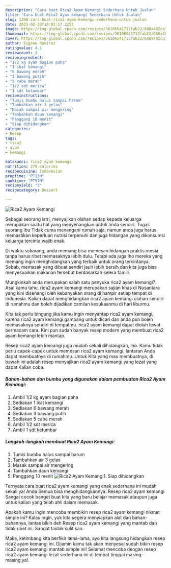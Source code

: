 ```yaml
---
description: "Cara buat Rica2 Ayam Kemangi Sederhana Untuk Jualan"
title: "Cara buat Rica2 Ayam Kemangi Sederhana Untuk Jualan"
slug: 1298-cara-buat-rica2-ayam-kemangi-sederhana-untuk-jualan
date: 2021-02-28T18:01:17.225Z
image: https://img-global.cpcdn.com/recipes/36106541713fab22/680x482cq70/rica2-ayam-kemangi-foto-resep-utama.jpg
thumbnail: https://img-global.cpcdn.com/recipes/36106541713fab22/680x482cq70/rica2-ayam-kemangi-foto-resep-utama.jpg
cover: https://img-global.cpcdn.com/recipes/36106541713fab22/680x482cq70/rica2-ayam-kemangi-foto-resep-utama.jpg
author: Eugene Ramirez
ratingvalue: 4.1
reviewcount: 3
recipeingredient:
- "1/2 kg ayam bagian paha"
- "1 ikat kemangi"
- "6 bawang merah"
- "3 bawang putih"
- "5 cabe merah"
- "1/2 sdt merica"
- "1 sdt ketumbar"
recipeinstructions:
- "Tumis bumbu halus sampai harum"
- "Tambahkan air 3 gelas"
- "Masak sampai air mengering"
- "Tambahkan daun kemangi"
- "Panggang 10 menit"
- "Siap dihidangkan"
categories:
- Resep
tags:
- rica2
- ayam
- kemangi

katakunci: rica2 ayam kemangi 
nutrition: 279 calories
recipecuisine: Indonesian
preptime: "PT13M"
cooktime: "PT57M"
recipeyield: "3"
recipecategory: Dessert

---
```



![Rica2 Ayam Kemangi](https://img-global.cpcdn.com/recipes/36106541713fab22/680x482cq70/rica2-ayam-kemangi-foto-resep-utama.jpg)

Sebagai seorang istri, menyajikan olahan sedap kepada keluarga merupakan suatu hal yang menyenangkan untuk anda sendiri. Tugas seorang ibu Tidak cuma menangani rumah saja, namun anda juga harus memastikan keperluan nutrisi terpenuhi dan juga hidangan yang dikonsumsi keluarga tercinta wajib enak.

Di waktu  sekarang, anda memang bisa memesan hidangan praktis meski tanpa harus ribet memasaknya lebih dulu. Tetapi ada juga lho mereka yang memang ingin menghidangkan yang terbaik untuk orang tercintanya. Sebab, memasak yang dibuat sendiri jauh lebih bersih dan kita juga bisa menyesuaikan makanan tersebut berdasarkan selera famili. 



Mungkinkah anda merupakan salah satu penyuka rica2 ayam kemangi?. Asal kamu tahu, rica2 ayam kemangi merupakan sajian khas di Nusantara yang kini disenangi oleh kebanyakan orang di hampir setiap tempat di Indonesia. Kalian dapat menghidangkan rica2 ayam kemangi olahan sendiri di rumahmu dan boleh dijadikan camilan kesukaanmu di hari liburmu.

Kita tak perlu bingung jika kamu ingin menyantap rica2 ayam kemangi, karena rica2 ayam kemangi gampang untuk dicari dan anda pun boleh memasaknya sendiri di tempatmu. rica2 ayam kemangi dapat diolah lewat bermacam cara. Kini pun sudah banyak resep modern yang membuat rica2 ayam kemangi lebih mantap.

Resep rica2 ayam kemangi juga mudah sekali dihidangkan, lho. Kamu tidak perlu capek-capek untuk memesan rica2 ayam kemangi, lantaran Anda dapat membuatnya di rumahmu. Untuk Kita yang mau membuatnya, di bawah ini adalah resep menyajikan rica2 ayam kemangi yang lezat yang dapat Kalian coba.

<!--inarticleads1-->

##### Bahan-bahan dan bumbu yang digunakan dalam pembuatan Rica2 Ayam Kemangi:

1. Ambil 1/2 kg ayam bagian paha
1. Sediakan 1 ikat kemangi
1. Sediakan 6 bawang merah
1. Sediakan 3 bawang putih
1. Sediakan 5 cabe merah
1. Ambil 1/2 sdt merica
1. Ambil 1 sdt ketumbar




<!--inarticleads2-->

##### Langkah-langkah membuat Rica2 Ayam Kemangi:

1. Tumis bumbu halus sampai harum
1. Tambahkan air 3 gelas
1. Masak sampai air mengering
1. Tambahkan daun kemangi
1. Panggang 10 menit
<img src="//assets-global.cpcdn.com/assets/icons/button_play-2c75c40dde080a61004c1f40b05d8f140eaff45d7e9e6481dc71c63d2e7c4909.png" alt="Rica2 Ayam Kemangi">1. Siap dihidangkan




Ternyata cara buat rica2 ayam kemangi yang enak sederhana ini mudah sekali ya! Anda Semua bisa menghidangkannya. Resep rica2 ayam kemangi Sangat cocok banget buat kita yang baru belajar memasak ataupun juga untuk kalian yang telah ahli dalam memasak.

Apakah kamu ingin mencoba membikin resep rica2 ayam kemangi nikmat simple ini? Kalau ingin, yuk kita segera menyiapkan alat dan bahan-bahannya, lantas bikin deh Resep rica2 ayam kemangi yang mantab dan tidak ribet ini. Sangat taidak sulit kan. 

Maka, ketimbang kita berfikir lama-lama, ayo kita langsung hidangkan resep rica2 ayam kemangi ini. Dijamin kamu tak akan menyesal sudah bikin resep rica2 ayam kemangi mantab simple ini! Selamat mencoba dengan resep rica2 ayam kemangi lezat sederhana ini di tempat tinggal masing-masing,ya!.


